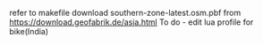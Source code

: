 refer to makefile
download southern-zone-latest.osm.pbf from https://download.geofabrik.de/asia.html
To do - edit lua profile for bike(India)